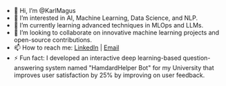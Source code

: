 - 👋 Hi, I’m @KarlMagus
- 👀 I’m interested in AI, Machine Learning, Data Science, and NLP.
- 🌱 I’m currently learning advanced techniques in MLOps and LLMs.
- 💞️ I’m looking to collaborate on innovative machine learning projects and open-source contributions.
- 📫 How to reach me: [LinkedIn](www.linkedin.com/in/ishraq-ahmad-737063315) | [Email](mailto:ishraq_ahmad@outlook.com)
- ⚡ Fun fact: I developed an interactive deep learning-based question-answering system named "HamdardHelper Bot" for my University that improves user satisfaction by 25% by improving on user feedback.

<!---
KarlMagus/KarlMagus is a ✨ special ✨ repository because its `README.md` (this file) appears on your GitHub profile.
You can click the Preview link to take a look at your changes.
--->
